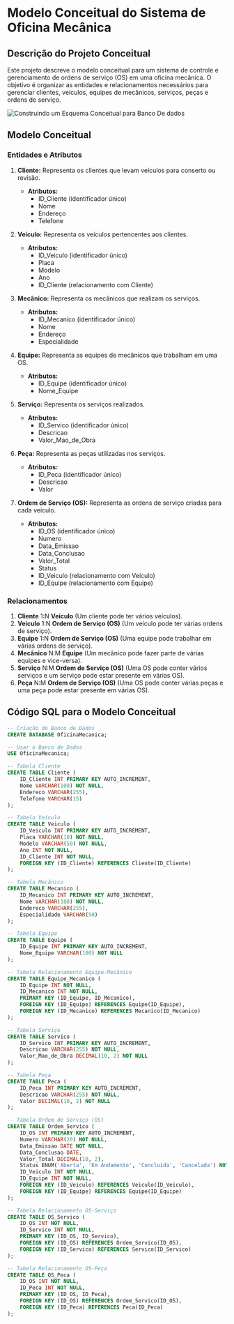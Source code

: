 # Modelo Conceitual do Sistema de Oficina Mecânica

## Descrição do Projeto Conceitual
Este projeto descreve o modelo conceitual para um sistema de controle e gerenciamento de ordens de serviço (OS) em uma oficina mecânica. O objetivo é organizar as entidades e relacionamentos necessários para gerenciar clientes, veículos, equipes de mecânicos, serviços, peças e ordens de serviço.

![Construindo um Esquema Conceitual para Banco De dados](https://github.com/user-attachments/assets/70248d60-7b0a-40fa-8395-935c522e2181)


## Modelo Conceitual

### Entidades e Atributos

1. **Cliente:** Representa os clientes que levam veículos para conserto ou revisão.
   - **Atributos:**
     - ID_Cliente (identificador único)
     - Nome
     - Endereço
     - Telefone

2. **Veículo:** Representa os veículos pertencentes aos clientes.
   - **Atributos:**
     - ID_Veiculo (identificador único)
     - Placa
     - Modelo
     - Ano
     - ID_Cliente (relacionamento com Cliente)

3. **Mecânico:** Representa os mecânicos que realizam os serviços.
   - **Atributos:**
     - ID_Mecanico (identificador único)
     - Nome
     - Endereço
     - Especialidade

4. **Equipe:** Representa as equipes de mecânicos que trabalham em uma OS.
   - **Atributos:**
     - ID_Equipe (identificador único)
     - Nome_Equipe

5. **Serviço:** Representa os serviços realizados.
   - **Atributos:**
     - ID_Servico (identificador único)
     - Descricao
     - Valor_Mao_de_Obra

6. **Peça:** Representa as peças utilizadas nos serviços.
   - **Atributos:**
     - ID_Peca (identificador único)
     - Descricao
     - Valor

7. **Ordem de Serviço (OS):** Representa as ordens de serviço criadas para cada veículo.
   - **Atributos:**
     - ID_OS (identificador único)
     - Numero
     - Data_Emissao
     - Data_Conclusao
     - Valor_Total
     - Status
     - ID_Veiculo (relacionamento com Veículo)
     - ID_Equipe (relacionamento com Equipe)

### Relacionamentos

1. **Cliente** 1:N **Veículo** (Um cliente pode ter vários veículos).
2. **Veículo** 1:N **Ordem de Serviço (OS)** (Um veículo pode ter várias ordens de serviço).
3. **Equipe** 1:N **Ordem de Serviço (OS)** (Uma equipe pode trabalhar em várias ordens de serviço).
4. **Mecânico** N:M **Equipe** (Um mecânico pode fazer parte de várias equipes e vice-versa).
5. **Serviço** N:M **Ordem de Serviço (OS)** (Uma OS pode conter vários serviços e um serviço pode estar presente em várias OS).
6. **Peça** N:M **Ordem de Serviço (OS)** (Uma OS pode conter várias peças e uma peça pode estar presente em várias OS).

## Código SQL para o Modelo Conceitual
```sql
-- Criação do Banco de Dados
CREATE DATABASE OficinaMecanica;

-- Usar o Banco de Dados
USE OficinaMecanica;

-- Tabela Cliente
CREATE TABLE Cliente (
    ID_Cliente INT PRIMARY KEY AUTO_INCREMENT,
    Nome VARCHAR(100) NOT NULL,
    Endereco VARCHAR(255),
    Telefone VARCHAR(15)
);

-- Tabela Veículo
CREATE TABLE Veiculo (
    ID_Veiculo INT PRIMARY KEY AUTO_INCREMENT,
    Placa VARCHAR(10) NOT NULL,
    Modelo VARCHAR(50) NOT NULL,
    Ano INT NOT NULL,
    ID_Cliente INT NOT NULL,
    FOREIGN KEY (ID_Cliente) REFERENCES Cliente(ID_Cliente)
);

-- Tabela Mecânico
CREATE TABLE Mecanico (
    ID_Mecanico INT PRIMARY KEY AUTO_INCREMENT,
    Nome VARCHAR(100) NOT NULL,
    Endereco VARCHAR(255),
    Especialidade VARCHAR(50)
);

-- Tabela Equipe
CREATE TABLE Equipe (
    ID_Equipe INT PRIMARY KEY AUTO_INCREMENT,
    Nome_Equipe VARCHAR(100) NOT NULL
);

-- Tabela Relacionamento Equipe-Mecânico
CREATE TABLE Equipe_Mecanico (
    ID_Equipe INT NOT NULL,
    ID_Mecanico INT NOT NULL,
    PRIMARY KEY (ID_Equipe, ID_Mecanico),
    FOREIGN KEY (ID_Equipe) REFERENCES Equipe(ID_Equipe),
    FOREIGN KEY (ID_Mecanico) REFERENCES Mecanico(ID_Mecanico)
);

-- Tabela Serviço
CREATE TABLE Servico (
    ID_Servico INT PRIMARY KEY AUTO_INCREMENT,
    Descricao VARCHAR(255) NOT NULL,
    Valor_Mao_de_Obra DECIMAL(10, 2) NOT NULL
);

-- Tabela Peça
CREATE TABLE Peca (
    ID_Peca INT PRIMARY KEY AUTO_INCREMENT,
    Descricao VARCHAR(255) NOT NULL,
    Valor DECIMAL(10, 2) NOT NULL
);

-- Tabela Ordem de Serviço (OS)
CREATE TABLE Ordem_Servico (
    ID_OS INT PRIMARY KEY AUTO_INCREMENT,
    Numero VARCHAR(20) NOT NULL,
    Data_Emissao DATE NOT NULL,
    Data_Conclusao DATE,
    Valor_Total DECIMAL(10, 2),
    Status ENUM('Aberta', 'Em Andamento', 'Concluída', 'Cancelada') NOT NULL,
    ID_Veiculo INT NOT NULL,
    ID_Equipe INT NOT NULL,
    FOREIGN KEY (ID_Veiculo) REFERENCES Veiculo(ID_Veiculo),
    FOREIGN KEY (ID_Equipe) REFERENCES Equipe(ID_Equipe)
);

-- Tabela Relacionamento OS-Serviço
CREATE TABLE OS_Servico (
    ID_OS INT NOT NULL,
    ID_Servico INT NOT NULL,
    PRIMARY KEY (ID_OS, ID_Servico),
    FOREIGN KEY (ID_OS) REFERENCES Ordem_Servico(ID_OS),
    FOREIGN KEY (ID_Servico) REFERENCES Servico(ID_Servico)
);

-- Tabela Relacionamento OS-Peça
CREATE TABLE OS_Peca (
    ID_OS INT NOT NULL,
    ID_Peca INT NOT NULL,
    PRIMARY KEY (ID_OS, ID_Peca),
    FOREIGN KEY (ID_OS) REFERENCES Ordem_Servico(ID_OS),
    FOREIGN KEY (ID_Peca) REFERENCES Peca(ID_Peca)
);
```
